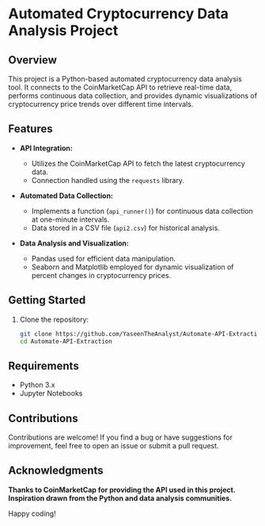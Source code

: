 # Automated Cryptocurrency Data Analysis Project 

## Overview
This project is a Python-based automated cryptocurrency data analysis tool. It connects to the CoinMarketCap API to retrieve real-time data, performs continuous data collection, and provides dynamic visualizations of cryptocurrency price trends over different time intervals.

## Features
- **API Integration:**
  - Utilizes the CoinMarketCap API to fetch the latest cryptocurrency data.
  - Connection handled using the `requests` library.

- **Automated Data Collection:**
  - Implements a function (`api_runner()`) for continuous data collection at one-minute intervals.
  - Data stored in a CSV file (`api2.csv`) for historical analysis.

- **Data Analysis and Visualization:**
  - Pandas used for efficient data manipulation.
  - Seaborn and Matplotlib employed for dynamic visualization of percent changes in cryptocurrency prices.

## Getting Started
1. Clone the repository:
   ```bash
   git clone https://github.com/YaseenTheAnalyst/Automate-API-Extraction)https://github.com/YaseenTheAnalyst/Automate-API-Extraction
   cd Automate-API-Extraction

## Requirements
- Python 3.x
- Jupyter Notebooks

## Contributions
Contributions are welcome! If you find a bug or have suggestions for improvement, feel free to open an issue or submit a pull request.

## Acknowledgments
__Thanks to CoinMarketCap for providing the API used in this project.__
__Inspiration drawn from the Python and data analysis communities.__

Happy coding!
